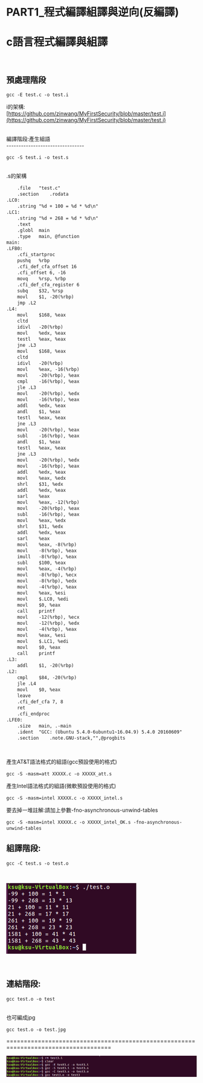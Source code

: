 <br />

# PART1_程式編譯組譯與逆向(反編譯)
# c語言程式編譯與組譯
<br >

預處理階段
-------------------------

```
gcc -E test.c -o test.i
```
i的架構:<br />
[https://github.com/zinwang/MyFirstSecurity/blob/master/test.i](https://github.com/zinwang/MyFirstSecurity/blob/master/test.i)

<br />
編譯階段:產生組語<br />
--------------------------------

```
gcc -S test.i -o test.s
```

<br />
.s的架構<br />

```
	.file	"test.c"
	.section	.rodata
.LC0:
	.string	"%d + 100 = %d * %d\n"
.LC1:
	.string	"%d + 268 = %d * %d\n"
	.text
	.globl	main
	.type	main, @function
main:
.LFB0:
	.cfi_startproc
	pushq	%rbp
	.cfi_def_cfa_offset 16
	.cfi_offset 6, -16
	movq	%rsp, %rbp
	.cfi_def_cfa_register 6
	subq	$32, %rsp
	movl	$1, -20(%rbp)
	jmp	.L2
.L4:
	movl	$168, %eax
	cltd
	idivl	-20(%rbp)
	movl	%edx, %eax
	testl	%eax, %eax
	jne	.L3
	movl	$168, %eax
	cltd
	idivl	-20(%rbp)
	movl	%eax, -16(%rbp)
	movl	-20(%rbp), %eax
	cmpl	-16(%rbp), %eax
	jle	.L3
	movl	-20(%rbp), %edx
	movl	-16(%rbp), %eax
	addl	%edx, %eax
	andl	$1, %eax
	testl	%eax, %eax
	jne	.L3
	movl	-20(%rbp), %eax
	subl	-16(%rbp), %eax
	andl	$1, %eax
	testl	%eax, %eax
	jne	.L3
	movl	-20(%rbp), %edx
	movl	-16(%rbp), %eax
	addl	%edx, %eax
	movl	%eax, %edx
	shrl	$31, %edx
	addl	%edx, %eax
	sarl	%eax
	movl	%eax, -12(%rbp)
	movl	-20(%rbp), %eax
	subl	-16(%rbp), %eax
	movl	%eax, %edx
	shrl	$31, %edx
	addl	%edx, %eax
	sarl	%eax
	movl	%eax, -8(%rbp)
	movl	-8(%rbp), %eax
	imull	-8(%rbp), %eax
	subl	$100, %eax
	movl	%eax, -4(%rbp)
	movl	-8(%rbp), %ecx
	movl	-8(%rbp), %edx
	movl	-4(%rbp), %eax
	movl	%eax, %esi
	movl	$.LC0, %edi
	movl	$0, %eax
	call	printf
	movl	-12(%rbp), %ecx
	movl	-12(%rbp), %edx
	movl	-4(%rbp), %eax
	movl	%eax, %esi
	movl	$.LC1, %edi
	movl	$0, %eax
	call	printf
.L3:
	addl	$1, -20(%rbp)
.L2:
	cmpl	$84, -20(%rbp)
	jle	.L4
	movl	$0, %eax
	leave
	.cfi_def_cfa 7, 8
	ret
	.cfi_endproc
.LFE0:
	.size	main, .-main
	.ident	"GCC: (Ubuntu 5.4.0-6ubuntu1~16.04.9) 5.4.0 20160609"
	.section	.note.GNU-stack,"",@progbits

```

<br />

產生AT&T語法格式的組語(gcc預設使用的格式)


```
gcc -S -masm=att XXXXX.c -o XXXXX_att.s
```

產生Intel語法格式的組語(微軟預設使用的格式)

```
gcc -S -masm=intel XXXXX.c -o XXXXX_intel.s
```

要去掉一堆註解:請加上參數-fno-asynchronous-unwind-tables

```
gcc -S -masm=intel XXXXX.c -o XXXXX_intel_OK.s -fno-asynchronous-unwind-tables
```


組譯階段:<br />
----------------------------

```
gcc -C test.s -o test.o
```
<br />

![](https://github.com/zinwang/MyFirstSecurity/blob/master/%E6%93%B7%E5%8F%96.PNG)

<br />

連結階段:<br />
------------------------------

```
gcc test.o -o test
```
<br />
也可編成jpg

```
gcc test.o -o test.jpg
```

====================================================================================

![](https://github.com/zinwang/MyFirstSecurity/blob/master/%E6%93%B7%E5%8F%962.PNG)




